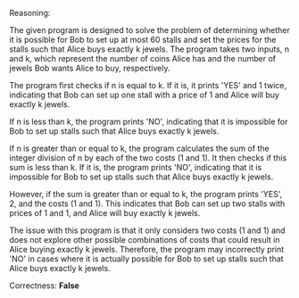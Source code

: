 Reasoning:

The given program is designed to solve the problem of determining whether it is possible for Bob to set up at most 60 stalls and set the prices for the stalls such that Alice buys exactly k jewels. The program takes two inputs, n and k, which represent the number of coins Alice has and the number of jewels Bob wants Alice to buy, respectively.

The program first checks if n is equal to k. If it is, it prints 'YES' and 1 twice, indicating that Bob can set up one stall with a price of 1 and Alice will buy exactly k jewels.

If n is less than k, the program prints 'NO', indicating that it is impossible for Bob to set up stalls such that Alice buys exactly k jewels.

If n is greater than or equal to k, the program calculates the sum of the integer division of n by each of the two costs (1 and 1). It then checks if this sum is less than k. If it is, the program prints 'NO', indicating that it is impossible for Bob to set up stalls such that Alice buys exactly k jewels.

However, if the sum is greater than or equal to k, the program prints 'YES', 2, and the costs (1 and 1). This indicates that Bob can set up two stalls with prices of 1 and 1, and Alice will buy exactly k jewels.

The issue with this program is that it only considers two costs (1 and 1) and does not explore other possible combinations of costs that could result in Alice buying exactly k jewels. Therefore, the program may incorrectly print 'NO' in cases where it is actually possible for Bob to set up stalls such that Alice buys exactly k jewels.

Correctness: **False**